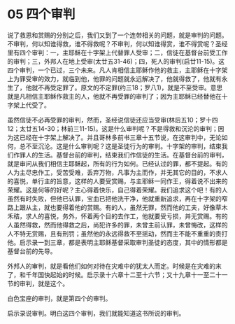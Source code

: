 # 05 四个审判


说了救恩和赏赐的分别之后，我们又到了一个连带相关的问题，就是审判的问题。不审判，何以知谁得救，谁不得救呢？不审判，何以知谁得赏，谁不得赏呢？圣经里有四个审判：一，主耶稣在十字架上代替罪人受审；二，信徒在基督台前受工作的审判；三，外邦人在地上受审(太廿五31-46)；四，死人的审判(启廿11-15)。这四个审判，一个已过，三个未来。凡人肯相信主耶稣作他的救主，主耶稣在十字架上为罪受审的效力，就临到他，他罪的问题就永远解决了，他就得救了，他就有永生了，他就不再受定罪了。原文的不定罪(约三18；罗八1)，就是不至受审。意思就是凡相信主耶稣作救主的人，他就不再受罪的审判了；因为主耶稣已经替他在十字架上代受了。

虽然信徒不必再受罪的审判，然而，圣经说信徒还应当受审(林后五10；罗十四12；太廿五14-30；林前三11-15)。这是什么审判呢？不是得救和沉沦的审判；因为这已经在十字架上解决了。并且哥林多前书三章十五节说，在这审判中，无论如何，总不至沉沦。这是什么审判呢？这是圣徒行为的审判。十字架的审判，结束我们作罪人的生活。基督台前的审判，结束我们作信徒的生活。在基督台前的审判，就是审问从我们相信主耶稣起，所有的行为如何。已经认过的罪，都不提起。有的人为主尽忠作工，受苦受难，丢弃万物，凡事为主而作，并无其它的目的，不求人的喜悦，单行主的旨意，这样的人要受赏赐，与主耶稣一同作王，得着说不出来的荣耀。这是何等的好呢？主心得着快乐，自己得着荣耀。我们追求这个吧！有的人虽然有时失败，但他已认罪，宝血已把他洗干净，他就重新追求，再在十字架的窄路上跟从主，就也要得着他的赏赐。有的人，虽然无罪，然而他的工夫，好像草木禾秸，求人的喜悦，务外，怀着两个目的去作工，他就要受亏损，并无赏赐。有的人虽然得救，然而他得救之后，尚犯许多的罪，未曾主前认罪，未曾悔改，这样的人不特无赏赐，且有刑罚；虽然他的永远得救不至摇动，然而主不能不重重的责打他。启示录一到三章，都是表明主耶稣基督采取审判圣徒的态度，其中的情形都是基督台前的先导。

外邦人的审判，就是看他们如何对待在灾难中的犹太人而定。时候是在灾难的末了，和千年国快起始的时候。启示录十六章十二至十六节；又十九章十一至二十一节的审判，就是这个。

白色宝座的审判，就是第四个的审判。

启示录说审判。明白这四个审判，我们就能知道这书所说的审判。



